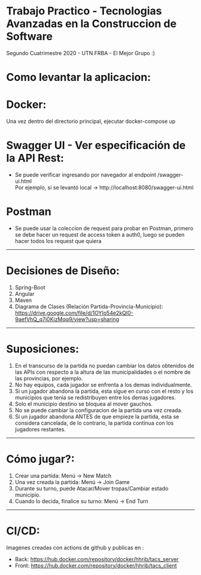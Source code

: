 # Trabajo Practico - Tecnologias Avanzadas en la Construccion de Software
Segundo Cuatrimestre 2020 - UTN FRBA - El Mejor Grupo :)

# Como levantar la aplicacion:


# Docker:
Una vez dentro del directorio principal, ejecutar docker-compose up

# Swagger UI - Ver especificación de la API Rest:
* Se puede verificar ingresando por navegador al endpoint /swagger-ui.html <br />
  Por ejemplo, si se levantó local -> http://localhost:8080/swagger-ui.html
  
# Postman
* Se puede usar la coleccion de request para probar en Postman, primero se debe hacer un request de access token a auth0, luego se pueden hacer todos los request que quiera

-----
# Decisiones de Diseño:
1. Spring-Boot
2. Angular
3. Maven
4. Diagrama de Clases (Relación Partida-Provincia-Municipio): https://drive.google.com/file/d/1OYIo54e2kQI0-9aefVhQ_q7i0KizMqq9/view?usp=sharing

-----
# Suposiciones:
1. En el transcurso de la partida no puedan cambiar los datos obtenidos de las APIs con respecto a la altura de las municipalidades o el nombre de las provincias, por ejemplo.
2. No hay equipos, cada jugador se enfrenta a los demas individualmente.
3. Si un jugador abandona la partida, esta sigue en curso con el resto y los municipios que tenia se redistribuyen entre los demas jugadores.
4. Solo el municipio destino se bloquea al mover gauchos.
5. No se puede cambiar la configuracion de la partida una vez creada.
6. Si un jugador abandona ANTES de que empieze la partida, esta se considera cancelada, de lo contrario, la partida continua con los jugadores restantes.

-----
# Cómo jugar?:
1. Crear una partida: Menú -> New Match
2. Una vez creada la partida: Menú -> Join Game
3. Durante su turno, puede Atacar/Mover tropas/Cambiar estado municipio.
4. Cuando lo decida, finalice su turno: Menú -> End Turn

-----
# CI/CD:
Imagenes creadas con actions de github y publicas en :
* Back: https://hub.docker.com/repository/docker/hhrib/tacs_server
* Front: https://hub.docker.com/repository/docker/hhrib/tacs_client
